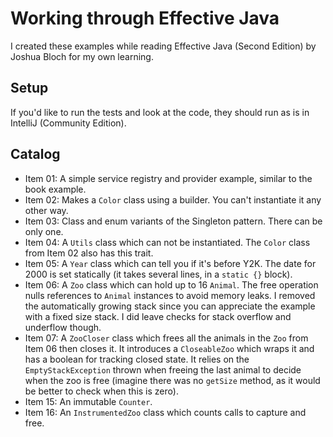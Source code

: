 # Working through Effective Java 

I created these examples while reading Effective Java (Second Edition) by Joshua Bloch for my own learning.

## Setup

If you'd like to run the tests and look at the code, they should run as is in IntelliJ (Community Edition).

## Catalog

- Item 01: A simple service registry and provider example, similar to the book example.
- Item 02: Makes a `Color` class using a builder. You can't instantiate it any other way.
- Item 03: Class and enum variants of the Singleton pattern. There can be only one.
- Item 04: A `Utils` class which can not be instantiated. The `Color` class from Item 02 also has this trait.
- Item 05: A `Year` class which can tell you if it's before Y2K. The date for 2000 is set statically (it takes several lines, in a `static {}` block).
- Item 06: A `Zoo` class which can hold up to 16 `Animal`. The free operation nulls references to `Animal` instances to avoid memory leaks. I removed the automatically growing stack since you can appreciate the example with a fixed size stack. I did leave checks for stack overflow and underflow though.
- Item 07: A `ZooCloser` class which frees all the animals in the `Zoo` from Item 06 then closes it. It introduces a `CloseableZoo` which wraps it and has a boolean for tracking closed state. It relies on the `EmptyStackException` thrown when freeing the last animal to decide when the zoo is free (imagine there was no `getSize` method, as it would be better to check when this is zero).
- Item 15: An immutable `Counter`.
- Item 16: An `InstrumentedZoo` class which counts calls to capture and free.